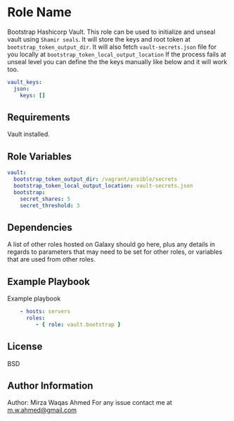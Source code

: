 Role Name
=========

Bootstrap Hashicorp Vault.
This role can be used to initialize and unseal vault using `Shamir seals`.
It will store the keys and root token at `bootstrap_token_output_dir`.
It will also fetch `vault-secrets.json` file for you locally at `bootstrap_token_local_output_location`
If the process fails at unseal level you can define the the keys manually like below and it will work too.

```yaml
vault_keys:
  json:
    keys: []
```

Requirements
------------

Vault installed.

Role Variables
--------------

```yaml
vault:
  bootstrap_token_output_dir: /vagrant/ansible/secrets
  bootstrap_token_local_output_location: vault-secrets.json
  bootstrap:
    secret_shares: 5
    secret_threshold: 3
```

Dependencies
------------

A list of other roles hosted on Galaxy should go here, plus any details in regards to parameters that may need to be set for other roles, or variables that are used from other roles.

Example Playbook
----------------

Example playbook

```yaml
    - hosts: servers
      roles:
         - { role: vault.bootstrap }
```

License
-------

BSD

Author Information
------------------

Author: Mirza Waqas Ahmed
For any issue contact me at m.w.ahmed@gmail.com

